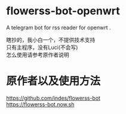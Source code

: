 # flowerss-bot-openwrt  

A telegram bot for rss reader for openwrt .  

瞎抄的，我小白一个，不提供技术支持  
只有主程序，没有Luci(不会写)  
怎么使用请参考原作者说明  

# 原作者以及使用方法  
https://github.com/indes/flowerss-bot  
https://flowerss-bot.now.sh
